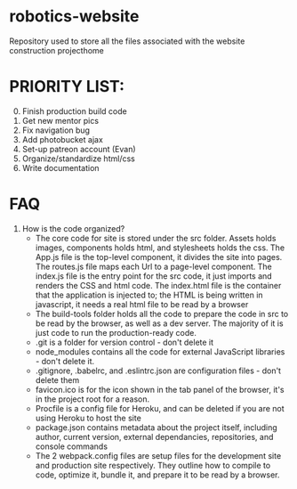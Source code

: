 # robotics-website

Repository used to store all the files associated with the website construction projecthome


# PRIORITY LIST:

0. Finish production build code
1. Get new mentor pics
2. Fix navigation bug
3. Add photobucket ajax
4. Set-up patreon account (Evan)
5. Organize/standardize html/css
6. Write documentation

# FAQ

1. How is the code organized?
	- The core code for site is stored under the src folder. Assets holds images,
	  components holds html, and stylesheets holds the css. The App.js file is
	  the top-level component, it divides the site into pages. The routes.js file
	  maps each Url to a page-level component. The index.js file is the entry point
	  for the src code, it just imports and renders the CSS and html code. The index.html
	  file is the container that the application is injected to; the HTML is being
	  written in javascript, it needs a real html file to be read by a browser
	- The build-tools folder holds all the code to prepare the code in src to be
	  read by the browser, as well as a dev server. The majority of it is just code
	  to run the production-ready code.
	- .git is a folder for version control - don't delete it
	- node_modules contains all the code for external JavaScript libraries - don't
	  delete it.
	- .gitignore, .babelrc, and .eslintrc.json are configuration files - don't delete them
	- favicon.ico is for the icon shown in the tab panel of the browser, it's in
	  the project root for a reason.
	- Procfile is a config file for Heroku, and can be deleted if you are not using
	  Heroku to host the site
	- package.json contains metadata about the project itself, including author,
	  current version, external dependancies, repositories, and console commands
	- The 2 webpack.config files are setup files for the development site and production
	  site respectively. They outline how to compile to code, optimize it, bundle it,
	  and prepare it to be read by a browser.
